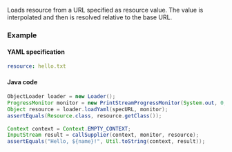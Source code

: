 Loads resource from a URL specified as resource value. The value is interpolated and then is resolved relative to the base URL.

### Example

#### YAML specification

```yaml
resource: hello.txt
```

#### Java code

```java
ObjectLoader loader = new Loader();
ProgressMonitor monitor = new PrintStreamProgressMonitor(System.out, 0, 4, false);
Object resource = loader.loadYaml(specURL, monitor);
assertEquals(Resource.class, resource.getClass());
		
Context context = Context.EMPTY_CONTEXT;		
InputStream result = callSupplier(context, monitor, resource);
assertEquals("Hello, ${name}!", Util.toString(context, result));
``` 